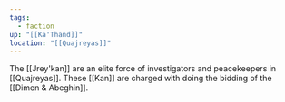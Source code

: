 ```yaml
---
tags:
  - faction
up: "[[Ka'Thand]]"
location: "[[Quajreyas]]"
---
```

The [[Jrey'kan]] are an elite force of investigators and peacekeepers in [[Quajreyas]]. These [[Kan]] are charged with doing the bidding of the [[Dimen & Abeghin]]. 